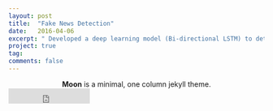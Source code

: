 ```yaml
---
layout: post
title:  "Fake News Detection"
date:   2016-04-06
excerpt: " Developed a deep learning model (Bi-directional LSTM) to detect Fake News using the title and the body of the article. Trained the model using distributed deep learning using Spark on AWS EMR."
project: true
tag:
comments: false
---
```



    
<center><b>Moon</b> is a minimal, one column jekyll theme.</center>
     
<iframe src="https://ghbtns.com/github-btn.html?user=TaylanTatli&repo=Moon&type=star&count=true&size=large" frameborder="0" scrolling="0" width="160px" height="30px"></iframe>    
      
